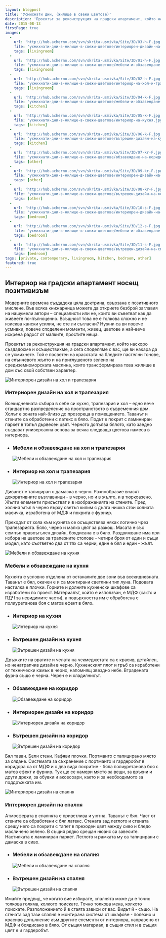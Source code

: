 ```yaml
---
layout: blogpost
title: 'Усмихнати дни, (жилище в свежи цветове)'
description: 'Проектът за реконструкция на градски апартамент, който наскоро създадохме и осъществихме, а сега споделяме с вас, ще ви накара да се усмихнете. Той е посветен на красотата на бледите пастелни тонове, на слънчевото жълто и на приглушеното зелено на средиземноморската маслина, които трансформираха това жилище в дом със свой собствен характер.'
date: 2015-08-13
firstPage: true
images:
  -
    url: 'http://hub.acherno.com/svn/skrita-usmivka/Site/3D/03-h-F.jpg'
    file: 'усмихнати-дни-в-жилище-в-свежи-цветове/интериорен-дизайн-на-хол-и-трапезария.jpg'
    tags: [livingroom]
  -
    url: 'http://hub.acherno.com/svn/skrita-usmivka/Site/3D/01-h-F.jpg'
    file: 'усмихнати-дни-в-жилище-в-свежи-цветове/мебели-и-обзавеждане-на-хол-и-трапезария.jpg'
    tags: [livingroom]
  -
    url: 'http://hub.acherno.com/svn/skrita-usmivka/Site/3D/02-h-F.jpg'
    file: 'усмихнати-дни-в-жилище-в-свежи-цветове/интериор-на-хол-и-трапезария.jpg'
    tags: [livingroom]
  -
    url: 'http://hub.acherno.com/svn/skrita-usmivka/Site/3D/04-k-F.jpg'
    file: 'усмихнати-дни-в-жилище-в-свежи-цветове/мебели-и-обзавеждане-на-кухня.jpg'
    tags: [kitchen]
  -
    url: 'http://hub.acherno.com/svn/skrita-usmivka/Site/3D/05-k-F.jpg'
    file: 'усмихнати-дни-в-жилище-в-свежи-цветове/интериор-на-кухня.jpg'
    tags: [kitchen]
  -
    url: 'http://hub.acherno.com/svn/skrita-usmivka/Site/3D/06-k-F.jpg'
    file: 'усмихнати-дни-в-жилище-в-свежи-цветове/вътрешен-дизайн-на-кухня.jpg'
    tags: [kitchen]
  -
    url: 'http://hub.acherno.com/svn/skrita-usmivka/Site/3D/07-kr-F.jpg'
    file: 'усмихнати-дни-в-жилище-в-свежи-цветове/обзавеждане-на-коридор.jpg'
    tags: [other]
  -
    url: 'http://hub.acherno.com/svn/skrita-usmivka/Site/3D/09-kr-F.jpg'
    file: 'усмихнати-дни-в-жилище-в-свежи-цветове/интериорен-дизайн-на-коридор.jpg'
    tags: [other]
  -
    url: 'http://hub.acherno.com/svn/skrita-usmivka/Site/3D/08-kr-F.jpg'
    file: 'усмихнати-дни-в-жилище-в-свежи-цветове/вътрешен-дизайн-на-коридор.jpg'
    tags: [other]
  -
    url: 'http://hub.acherno.com/svn/skrita-usmivka/Site/3D/10-s-F.jpg'
    file: 'усмихнати-дни-в-жилище-в-свежи-цветове/интериорен-дизайн-на-спалня.jpg'
    tags: [bedroom]
  -
    url: 'http://hub.acherno.com/svn/skrita-usmivka/Site/3D/12-s-F.jpg'
    file: 'усмихнати-дни-в-жилище-в-свежи-цветове/мебели-и-обзавеждане-на-спалня.jpg'
    tags: [bedroom]
  -
    url: 'http://hub.acherno.com/svn/skrita-usmivka/Site/3D/11-s-F.jpg'
    file: 'усмихнати-дни-в-жилище-в-свежи-цветове/вътрешен-дизайн-на-спалня.jpg'
    tags: [bedroom]
tags: [private, contemporary, livingroom, kitchen, bedroom, other]
featured: true
---
```

## **Интериор на градски апартамент** носещ позитивизъм
Модерните времена създадоха цяла доктрина, свързана с позитивното мислене. Във всяка книжарница можете да откриете безброй заглавия на нашумели автори – специалисти или не, които ви съветват как да живеете по-пълноценно. Всъщност това не е толкова сложно и не изисква кански усилия, не сте ли съгласни? Нужни са ви повече усмивки, повече споделени моменти, живец, цветове и най-вече искрена радост от малките, простите неща. 

Проектът за реконструкция на градски апартамент, който наскоро създадохме и осъществихме, а сега споделяме с вас, ще ви накара да се усмихнете. Той е посветен на красотата на бледите пастелни тонове, на слънчевото жълто и на приглушеното зелено на средиземноморската маслина, които трансформираха това жилище в дом със свой собствен характер.

![Интериорен дизайн на хол и трапезария](усмихнати-дни-в-жилище-в-свежи-цветове/интериорен-дизайн-на-хол-и-трапезария.jpg)
### Интериорен дизайн на **хол и трапезария**

Всекидневната събира в себе си кухня, трапезария и хол – едно вече стандартно разпределение на пространството в съвременния дом. Холът е зоната най-близо до прозореца в помещението. Таванът и стените са обработени с латекс в бяло. Подът е покрит с ламиниран паркет в топъл дървесен цвят. Черното допълва бялото, като заедно създават универсална основа за всяка следваща цветова намеса в интериора. 

-   ### Мебели и обзавеждане на **хол и трапезария**
    ![Мебели и обзавеждане на хол и трапезария](усмихнати-дни-в-жилище-в-свежи-цветове/мебели-и-обзавеждане-на-хол-и-трапезария.jpg)
-   ### Интериор на **хол и трапезария**
    ![Интериор на хол и трапезария](усмихнати-дни-в-жилище-в-свежи-цветове/интериор-на-хол-и-трапезария.jpg)

Диванът е тапициран с дамаска в черно. Разнообразие внасят декоративните възглавници - в черно, но и в жълто, и в тюркоазено. Жълти елементи присъстват и в изображенията на стените. Пред холния ъгъл в черно върху светъл килим с дълга нишка стои холната масичка, изработена от МДФ и покрита с фурнир.

Преходът от хола към кухнята се осъществява някак логично чрез трапезарията. Бяло, черно и малко цвят за разкош. Масата е със семпъл правоъгълен дизайн, боядисана е в бяло. Раздвижване има при избора на цветове за трапезните столове - четири броя от един и същи модел, като съответно два от тях са черни, един е бял и един - жълт.

![Мебели и обзавеждане на кухня](усмихнати-дни-в-жилище-в-свежи-цветове/мебели-и-обзавеждане-на-кухня.jpg)
### Мебели и обзавеждане на **кухня**

Кухнята е условно отделена от останалите две зони във всекидневната. Таванът е бял, окачен е и са монтирани светлини тип луна. Подовата настилка е плочки. Горните и долните кухненски шкафове са изработени по проект. Материалът, който е използван, е МДФ (както и ПДЧ за невидимите части), а повърхността им е обработена с полиуретанова боя с матов ефект в бяло.

-   ### Интериор на **кухня**
    ![Интериор на кухня](усмихнати-дни-в-жилище-в-свежи-цветове/интериор-на-кухня.jpg)
-   ### Вътрешен дизайн на **кухня**
    ![Вътрешен дизайн на кухня](усмихнати-дни-в-жилище-в-свежи-цветове/вътрешен-дизайн-на-кухня.jpg)

Дръжките на вратите и челата на чекмеджетата са с красив, детайлен, но ненатрапчив дизайн в черно. Кухненският плот и гръб са изработени от технически камък в черно, напомнящ звездно небе. Вградената фурна също е черна. Черен е и хладилникът.

-   ### Обзавеждане на **коридор**
    ![Обзавеждане на коридор](усмихнати-дни-в-жилище-в-свежи-цветове/обзавеждане-на-коридор.jpg)
-   ### Интериорен дизайн на **коридор**
    ![Интериорен дизайн на коридор](усмихнати-дни-в-жилище-в-свежи-цветове/интериорен-дизайн-на-коридор.jpg)
-   ### Вътрешен дизайн на **коридор**
    ![Вътрешен дизайн на коридор](усмихнати-дни-в-жилище-в-свежи-цветове/вътрешен-дизайн-на-коридор.jpg)

Бял таван. Бели стени. Кафяви плочки. Портманто с тапицирано място за сядане. Системата за съхранение с портманто и гардеробът в коридора са от МДФ и с два вида покритие - бяла полиуретанова боя с матов ефект и фурнир. Тук ще се намери място за вещи, за връхни и други дрехи, за обувки и аксесоари, както и за необходимото за поддръжката им.    

![Интериорен дизайн на спалня](усмихнати-дни-в-жилище-в-свежи-цветове/интериорен-дизайн-на-спалня.jpg)
### Интериорен дизайн на **спалня**

Атмосферата в спалнята е приветлива и уютна. Таванът е бял. Част от стените са обработени с бял латекс. Стената зад леглото и стената срещу него са покрити с тапет в преходен цвят между сиво и бледо маслинено зелено. В същия рядко срещан нюанс са завесите. Настилката е ламиниран паркет. Леглото и рамката му са тапицирани с дамаска в сиво.

-   ### Мебели и обзавеждане на **спалня**
    ![Мебели и обзавеждане на спалня](усмихнати-дни-в-жилище-в-свежи-цветове/мебели-и-обзавеждане-на-спалня.jpg)
-   ### Вътрешен дизайн на **спалня**
    ![Вътрешен дизайн на спалня](усмихнати-дни-в-жилище-в-свежи-цветове/вътрешен-дизайн-на-спалня.jpg)

Имайте предвид, че когато вие избирате, спалнята може да е точно толкова голяма, колкото поискате. Точно толкова мека, колкото поискате. Разположението й в стаята зависи от вас. Видът й - също. На стената зад тази спалня е монтирана система от шкафове - полезно и красиво допълнение към другите елементи от интериора, направено от МДФ и боядисано в бяло. От същия материал, в същия стил и в същия цвят е и гардеробът.